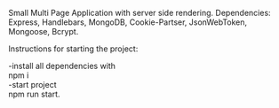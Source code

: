 Small Multi Page Application with server side rendering. Dependencies: Express, Handlebars, MongoDB, Cookie-Partser, JsonWebToken, Mongoose, Bcrypt.

Instructions for starting the project:

-install all dependencies with
<br>
npm i
<br>
-start project
<br>
npm run start.

